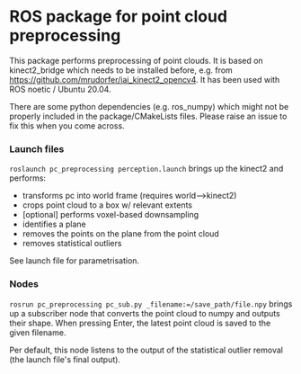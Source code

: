 # ROS package for point cloud preprocessing

This package performs preprocessing of point clouds.
It is based on kinect2_bridge which needs to be installed before, e.g. from https://github.com/mrudorfer/iai_kinect2_opencv4.
It has been used with ROS noetic / Ubuntu 20.04.

There are some python dependencies (e.g. ros_numpy) which might not be properly included in the package/CMakeLists files.
Please raise an issue to fix this when you come across.

### Launch files

`roslaunch pc_preprocessing perception.launch` brings up the kinect2 and performs:
- transforms pc into world frame (requires world-->kinect2)
- crops point cloud to a box w/ relevant extents
- [optional] performs voxel-based downsampling
- identifies a plane
- removes the points on the plane from the point cloud
- removes statistical outliers

See launch file for parametrisation.

### Nodes

`rosrun pc_preprocessing pc_sub.py _filename:=/save_path/file.npy`
brings up a subscriber node that converts the point cloud to numpy and outputs their shape.
When pressing Enter, the latest point cloud is saved to the given filename.

Per default, this node listens to the output of the statistical outlier removal
(the launch file's final output).